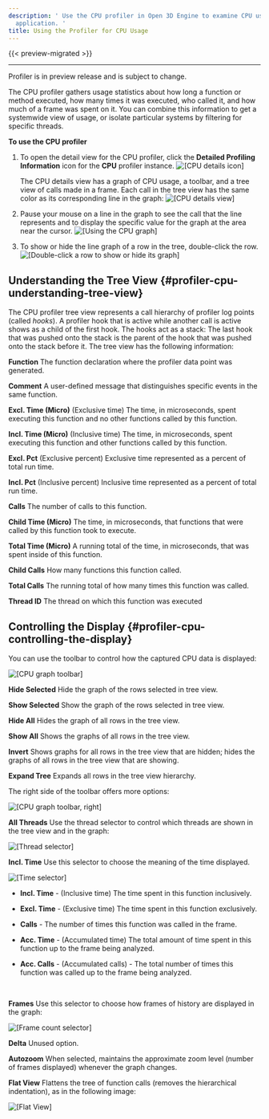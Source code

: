 ```yaml
---
description: ' Use the CPU profiler in Open 3D Engine to examine CPU usage in your game
  application. '
title: Using the Profiler for CPU Usage
---
```


{{< preview-migrated >}}

****
Profiler is in preview release and is subject to change\.

The CPU profiler gathers usage statistics about how long a function or method executed, how many times it was executed, who called it, and how much of a frame was spent on it\. You can combine this information to get a systemwide view of usage, or isolate particular systems by filtering for specific threads\.

**To use the CPU profiler**

1. To open the detail view for the CPU profiler, click the **Detailed Profiling Information** icon for the **CPU** profiler instance\.
![\[CPU details icon\]](/images/user-guide/profiler-cpu-details-icon.png)

   The CPU details view has a graph of CPU usage, a toolbar, and a tree view of calls made in a frame\. Each call in the tree view has the same color as its corresponding line in the graph:
![\[CPU details view\]](/images/user-guide/profiler-cpu-details-view.png)

1. Pause your mouse on a line in the graph to see the call that the line represents and to display the specific value for the graph at the area near the cursor\.
![\[Using the CPU graph\]](/images/user-guide/profiler-cpu-graph-pause.png)

1. To show or hide the line graph of a row in the tree, double\-click the row\.
![\[Double-click a row to show or hide its graph\]](/images/user-guide/profiler-cpu-row-double-click.png)

## Understanding the Tree View {#profiler-cpu-understanding-tree-view}

The CPU profiler tree view represents a call hierarchy of profiler log points \(called *hooks*\)\. A profiler hook that is active while another call is active shows as a child of the first hook\. The hooks act as a stack: The last hook that was pushed onto the stack is the parent of the hook that was pushed onto the stack before it\. The tree view has the following information:

**Function**
The function declaration where the profiler data point was generated\.

**Comment**
A user\-defined message that distinguishes specific events in the same function\.

**Excl\. Time \(Micro\)**
\(Exclusive time\) The time, in microseconds, spent executing this function and no other functions called by this function\.

**Incl\. Time \(Micro\)**
\(Inclusive time\) The time, in microseconds, spent executing this function and other functions called by this function\.

**Excl\. Pct**
\(Exclusive percent\) Exclusive time represented as a percent of total run time\.

**Incl\. Pct**
\(Inclusive percent\) Inclusive time represented as a percent of total run time\.

**Calls**
The number of calls to this function\.

**Child Time \(Micro\)**
The time, in microseconds, that functions that were called by this function took to execute\.

**Total Time \(Micro\)**
A running total of the time, in microseconds, that was spent inside of this function\.

**Child Calls**
How many functions this function called\.

**Total Calls**
The running total of how many times this function was called\.

**Thread ID**
The thread on which this function was executed

## Controlling the Display {#profiler-cpu-controlling-the-display}

You can use the toolbar to control how the captured CPU data is displayed:

![\[CPU graph toolbar\]](/images/user-guide/profiler-cpu-graph-toolbar-left.png)

**Hide Selected**
Hide the graph of the rows selected in tree view\.

**Show Selected**
Show the graph of the rows selected in tree view\.

**Hide All**
Hides the graph of all rows in the tree view\.

**Show All**
Shows the graphs of all rows in the tree view\.

**Invert**
Shows graphs for all rows in the tree view that are hidden; hides the graphs of all rows in the tree view that are showing\.

**Expand Tree**
Expands all rows in the tree view hierarchy\.

The right side of the toolbar offers more options:

![\[CPU graph toolbar, right\]](/images/user-guide/profiler-cpu-graph-toolbar-right.png)

**All Threads**
Use the thread selector to control which threads are shown in the tree view and in the graph:

![\[Thread selector\]](/images/user-guide/profiler-cpu-thread-selector.png)

**Incl\. Time**
Use this selector to choose the meaning of the time displayed\.

![\[Time selector\]](/images/user-guide/profiler-cpu-thread-incl-time.png)
+ **Incl\. Time** - \(Inclusive time\) The time spent in this function inclusively\.
+ **Excl\. Time** - \(Exclusive time\) The time spent in this function exclusively\.
+ **Calls** - The number of times this function was called in the frame\.
+ **Acc\. Time** - \(Accumulated time\) The total amount of time spent in this function up to the frame being analyzed\.
+ **Acc\. Calls** - \(Accumulated calls\) - The total number of times this function was called up to the frame being analyzed\.

   

***<number>* Frames**
Use this selector to choose how frames of history are displayed in the graph:

![\[Frame count selector\]](/images/user-guide/profiler-cpu-number-of-frames-to-display.png)

**Delta**
Unused option\.

**Autozoom**
When selected, maintains the approximate zoom level \(number of frames displayed\) whenever the graph changes\.

**Flat View**
Flattens the tree of function calls \(removes the hierarchical indentation\), as in the following image:

![\[Flat View\]](/images/user-guide/profiler-cpu-flat-view.png)
